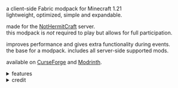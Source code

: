 <p>a client-side Fabric modpack for Minecraft 1.21<br />
lightweight, optimized, simple and expandable.<br />

<p>made for the <a href="https://www.planetminecraft.com/server/nothermitcraft" rel="nofollow">NotHermitCraft</a> server.<br />
this modpack is <em>not</em> required to play but allows for full participation.</p>

<p>improves performance and gives extra functionality during events.<br />
 the base for a modpack. includes all server-side supported mods.</p>

<p>available on <a href="https://www.curseforge.com/minecraft/modpacks/nhc">CurseForge</a> and <a href="https://modrinth.com/modpack/nhc">Modrinth</a>.</p>

<details>
<summary>features</summary>
<h4>...</h4>
</details>
<details>
<summary>credit</summary>
<h4>...</h4>
</details>

